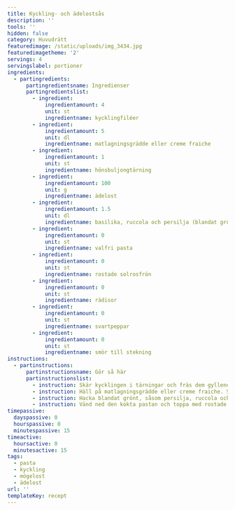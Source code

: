 ```yaml
---
title: Kyckling- och ädelostsås
description: ''
tools: ''
hidden: false
category: Huvudrätt
featuredimage: /static/uploads/img_3434.jpg
featuredimagetheme: '2'
servings: 4
servingslabel: portioner
ingredients:
  - partingredients:
      partingredientsname: Ingredienser
      partingredientslist:
        - ingredient:
            ingredientamount: 4
            unit: st
            ingredientname: kycklingfiléer
        - ingredient:
            ingredientamount: 5
            unit: dl
            ingredientname: matlagningsgrädde eller creme fraiche
        - ingredient:
            ingredientamount: 1
            unit: st
            ingredientname: hönsbuljongtärning
        - ingredient:
            ingredientamount: 100
            unit: g
            ingredientname: ädelost
        - ingredient:
            ingredientamount: 1.5
            unit: dl
            ingredientname: basilika, ruccola och persilja (blandat grönt)
        - ingredient:
            ingredientamount: 0
            unit: st
            ingredientname: valfri pasta
        - ingredient:
            ingredientamount: 0
            unit: st
            ingredientname: rostade solrosfrön
        - ingredient:
            ingredientamount: 0
            unit: st
            ingredientname: rädisor
        - ingredient:
            ingredientamount: 0
            unit: st
            ingredientname: svartpeppar
        - ingredient:
            ingredientamount: 0
            unit: st
            ingredientname: smör till stekning
instructions:
  - partinstructions:
      partinstructionsname: Gör så här
      partinstructionslist:
        - instruction: Skär kycklingen i tärningar och fräs dem gyllene i smör.
        - instruction: Häll på matlagningsgrädde eller creme fraiche. Smula ner buljongtärningen och ädelosten.
        - instruction: Hacka blandat grönt, såsom persilja, ruccola och basilika och vänd ner. Smaka av med svartpeppar.
        - instruction: Vänd ned den kokta pastan och toppa med rostade solrosfrön samt strimlade rädisor.
timepassive:
  dayspassive: 0
  hourspassive: 0
  minutespassive: 15
timeactive:
  hoursactive: 0
  minutesactive: 15
tags:
  - pasta
  - kyckling
  - mögelost
  - ädelost
url: ''
templateKey: recept
---
```

